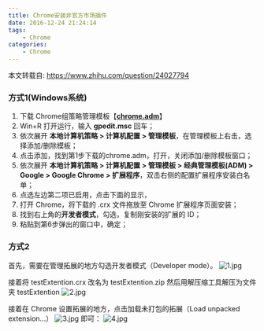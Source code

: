 ```yaml
---
title: Chrome安装非官方市场插件
date: 2016-12-24 21:24:14
tags:
	- Chrome
categories:
	- Chrome
---
```



本文转载自: https://www.zhihu.com/question/24027794


### 方式1(Windows系统)

1. 下载 Chrome组策略管理模板【**[chrome.adm](http://p7ivlhq87.bkt.clouddn.com/chrome.adm)**】
2. Win+R 打开运行，输入 **gpedit.msc** 回车；
3. 依次展开 **本地计算机策略 > 计算机配置 > 管理模板**，在管理模板上右击，选择添加/删除模板；
4. 点击添加，找到第1步下载的chrome.adm，打开，关闭添加/删除模板窗口；
5. 依次展开 **本地计算机策略 > 计算机配置 > 管理模板 > 经典管理模板(ADM) > Google > Google Chrome > 扩展程序**，双击右侧的配置扩展程序安装白名单；
6. 点选左边第二项已启用，点击下面的显示，
7. 打开 Chrome，将下载的 .crx 文件拖放至 Chrome 扩展程序页面安装；
8. 找到右上角的**开发者模式**，勾选，复制刚安装的扩展的 ID；
9. 粘贴到第6步弹出的窗口中，确定；

<!-- more -->


### 方式2
首先，需要在管理拓展的地方勾选开发者模式（Developer mode）。
![1.jpg](http://p9i3bjj2h.bkt.clouddn.com/2018-05-29-173616.png)

接着将 testExtention.crx 改名为 testExtention.zip
然后用解压缩工具解压为文件夹 testExtention
![2.jpg](http://p9i3bjj2h.bkt.clouddn.com/2018-05-29-173617.png)

接着在 Chrome 设置拓展的地方，点击加载未打包的拓展（Load unpacked extension...）
![3.jpg](http://p9i3bjj2h.bkt.clouddn.com/2018-05-29-173618.png)
即可：
![4.jpg](http://p9i3bjj2h.bkt.clouddn.com/2018-05-29-173620.png)
